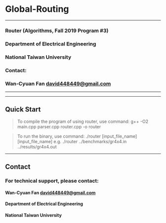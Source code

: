 # Global-Routing

---------------------------------------------------
### Router (Algorithms, Fall 2019 Program #3) 
### Department of Electrical Engineering
### National Taiwan University

### Contact:
### Wan-Cyuan Fan <david448449@gmail.com>
----------------------------------------------------


***
## Quick Start 

>To compile the program of using router, use command:
g++ -O2 main.cpp parser.cpp router.cpp -o router

>To run the binary, use command:
./router [input_file_name] [input_file_name]
e.g. ./router ../benchmarks/gr4x4.in ../results/gr4x4.out


***
## Contact 

### For technical support, please contact:

#### Wan-Cyuan Fan <david448449@gmail.com>
#### Department of Electrical Engineering
#### National Taiwan University
